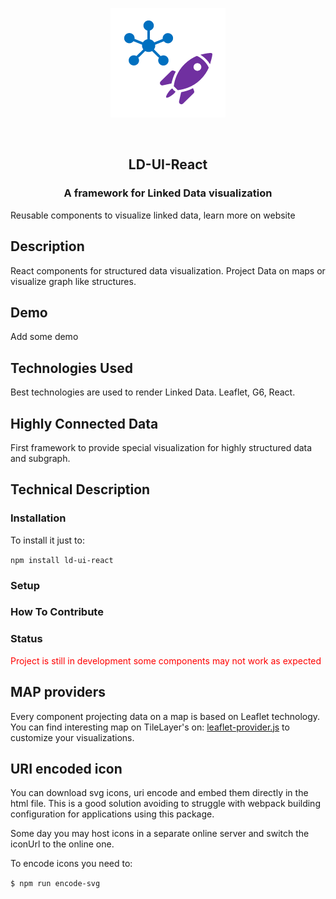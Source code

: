 <p align="center"><img src="./docs/ld-ui-react-logo.png" /></p>
<br/>
<h2 align="center">LD-UI-React</h2>
<h3 align="center">A framework for Linked Data visualization</h3>

<a>Reusable components to visualize linked data, learn more on website</a>

## Description

React components for structured data visualization. Project Data on maps or visualize graph like structures.

## Demo

Add some demo

## Technologies Used

Best technologies are used to render Linked Data. Leaflet, G6, React.

## Highly Connected Data

First framework to provide special visualization for highly structured data and subgraph.

## Technical Description

### Installation

To install it just to:

`npm install ld-ui-react`

### Setup

### How To Contribute

### Status

<p style="color:red">Project is still in development some components may not work as expected</p>

## MAP providers

Every component projecting data on a map is based on Leaflet technology.
You can find interesting map on TileLayer's on: [leaflet-provider.js](http://leaflet-extras.github.io/leaflet-providers/preview/index.html) to customize your visualizations.

## URI encoded icon

You can download svg icons, uri encode and embed them directly in the html file.
This is a good solution avoiding to struggle with webpack building configuration for
applications using this package.

Some day you may host icons in a separate online server and switch the iconUrl to the online one.

To encode icons you need to:

`$ npm run encode-svg`
